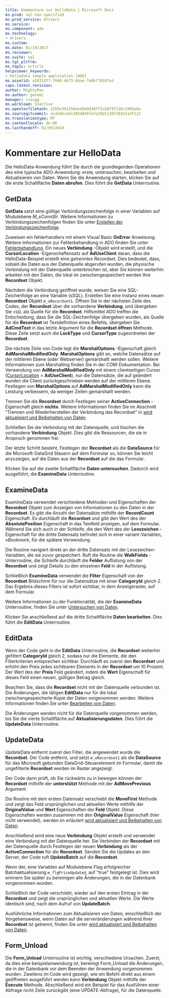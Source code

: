 ```yaml
---
title: Kommentare zur HelloData | Microsoft Docs
ms.prod: sql-non-specified
ms.prod_service: drivers
ms.service: 
ms.component: ado
ms.technology:
- drivers
ms.custom: 
ms.date: 01/19/2017
ms.reviewer: 
ms.suite: sql
ms.tgt_pltfrm: 
ms.topic: article
helpviewer_keywords:
- hellodata sample application [ADO]
ms.assetid: a2831d77-7040-4b73-bbae-fe0bf78107ed
caps.latest.revision: 
author: MightyPen
ms.author: genemi
manager: craigg
ms.workload: Inactive
ms.openlocfilehash: 2265e361258ee49a9d387f3cb879f138c196ba8e
ms.sourcegitcommit: acab4bcab1385d645fafe2925130f102e114f122
ms.translationtype: MT
ms.contentlocale: de-DE
ms.lasthandoff: 02/09/2018
---
```

# <a name="comments-on-hellodata"></a>Kommentare zur HelloData
Die HelloData-Anwendung führt Sie durch die grundlegenden Operationen des eine typische ADO-Anwendung: erste, untersuchen, bearbeiten und Aktualisieren von Daten. Wenn Sie die Anwendung starten, klicken Sie auf die erste Schaltfläche **Daten abrufen**. Dies führt die **GetData** Unterroutine.  
  
## <a name="getdata"></a>GetData  
 **GetData** setzt eine gültige Verbindungszeichenfolge in einer Variablen auf Modulebene *M_sConnStr*. Weitere Informationen zu Verbindungszeichenfolgen finden Sie unter [Erstellen der Verbindungszeichenfolge](../../../ado/guide/data/creating-a-connection-string.md).  
  
 Zuweisen ein fehlerhandlers mit einem Visual Basic **OnError** Anweisung. Weitere Informationen zur Fehlerbehandlung in ADO finden Sie unter [Fehlerbehandlung](../../../ado/guide/data/error-handling.md). Ein neues **Verbindung** -Objekt wird erstellt, und die **CursorLocation** -Eigenschaftensatz auf **AdUseClient** daran, dass die HelloData-Beispiel erstellt eine  *getrenntes Recordset*. Dies bedeutet, dass, sobald die Daten aus der Datenquelle abgerufen wurden, die physische Verbindung mit der Datenquelle unterbrochen ist, aber Sie können weiterhin arbeiten mit den Daten, die lokal im zwischengespeichert werden Ihre **Recordset** Objekt.  
  
 Nachdem die Verbindung geöffnet wurde, weisen Sie eine SQL-Zeichenfolge an eine Variable (sSQL). Erstellen Sie eine Instanz eines neuen **Recordset** Objekt `m_oRecordset1`. Öffnen Sie in der nächsten Zeile des Codes, der **Recordset** über die vorhandene **Verbindung**, und übergeben Sie `sSQL` als Quelle für die **Recordset**. Hilfsmittel ADO treffen die Entscheidung, dass Sie die SQL-Zeichenfolge übergeben wurden, als Quelle für die **Recordset** ist Textdefinition eines Befehls, übergeben Sie **AdCmdText** in das letzte Argument für die **Recordset öffnen** Methode. Diese Zeile setzt auch die **LockType** und **CursorType** zugeordneten der **Recordset**.  
  
 Die nächste Zeile von Code legt die **MarshalOptions** -Eigenschaft gleich **AdMarshalModifiedOnly**. **MarshalOptions** gibt an, welche Datensätze auf der mittleren Ebene (oder Webserver) gemarshallt werden sollen. Weitere Informationen zum Marshalling finden Sie in der COM-Dokumentation. Bei Verwendung von **AdMarshalModifiedOnly** mit einem clientseitigen Cursor ([CursorLocation](../../../ado/reference/ado-api/cursorlocation-property-ado.md) = **AdUseClient**), nur die Datensätze, die auf geändert wurden die Client zurückgeschrieben werden auf der mittleren Ebene. Festlegen von **MarshalOptions** auf **AdMarshalModifiedOnly** kann die Leistung verbessern, da weniger Zeilen gemarshallt werden.  
  
 Trennen Sie die **Recordset** durch Festlegen seiner **ActiveConnection** -Eigenschaft gleich **nichts**. Weitere Informationen finden Sie im Abschnitt "Trennen und Wiederherstellen der Verbindung das Recordset" in [wird aktualisiert und Beibehalten von Daten](../../../ado/guide/data/updating-and-persisting-data.md).  
  
 Schließen Sie die Verbindung mit der Datenquelle, und löschen die vorhandene **Verbindung** Objekt. Dies gibt die Ressourcen, die sie in Anspruch genommen frei.  
  
 Der letzte Schritt besteht, Festlegen der **Recordset** als die **DataSource** für die Microsoft-DataGrid Steuern auf dem Formular so, können Sie leicht anzuzeigen, auf die Daten aus der **Recordset** auf die das Formular.  
  
 Klicken Sie auf die zweite Schaltfläche **Daten untersuchen**. Dadurch wird ausgeführt, die **ExamineData** Unterroutine.  
  
## <a name="examinedata"></a>ExamineData  
 ExamineData verwendet verschiedene Methoden und Eigenschaften der **Recordset** Objekt zum Anzeigen von Informationen zu den Daten in der **Recordset**. Es gibt die Anzahl der Datensätze mithilfe der **RecordCount** Eigenschaft. Es durchläuft die **Recordset** und gibt den Wert des der **AbsolutePosition** Eigenschaft in das Textfeld anzeigen, auf dem Formular. Während Sie sich auch in der Schleife, die den Wert des der **Lesezeichen** -Eigenschaft für die dritte Datensatz befindet sich in einer variant-Variablen, *vBookmark*, für die spätere Verwendung.  
  
 Die Routine navigiert direkt an der dritte Datensatz mit der Lesezeichen-Variablen, die sie zuvor gespeichert. Ruft die Routine die **WalkFields** -Unterroutine, die Schleife durchläuft die **Felder** Auflistung von der **Recordset** und zeigt Details zu den einzelnen **Feld**  in der Auflistung.  
  
 Schließlich **ExamineData** verwendet die **Filter** Eigenschaft von der **Recordset** Bildschirm für nur die Datensätze mit einer **CategoryId** gleich 2. Das Ergebnis dieses Filters ist sofort sichtbar, in dem Anzeigeraster, auf dem Formular.  
  
 Weitere Informationen zu der Funktionalität, die der **ExamineData** Unterroutine, finden Sie unter [Untersuchen von Daten](../../../ado/guide/data/examining-data.md).  
  
 Klicken Sie anschließend auf die dritte Schaltfläche **Daten bearbeiten**. Dies führt die **EditData** Unterroutine.  
  
## <a name="editdata"></a>EditData  
 Wenn der Code geht in die **EditData** Unterroutine, die **Recordset** weiterhin gefiltert **CategoryId** gleich 2, sodass nur die Elemente, die den Filterkriterien entsprechen sichtbar. Durchläuft es zuerst den **Recordset** und erhöht den Preis jedes sichtbaren Elements in der **Recordset** um 10 Prozent. Der Wert des der **Preis** Feld geändert, indem die **Wert** Eigenschaft für dieses Feld einen neuen, gültigen Betrag gleich.  
  
 Beachten Sie, dass die **Recordset** nicht mit der Datenquelle verbunden ist. Die Änderungen, die tätigen **EditData** nur für die lokal zwischengespeicherte Kopie der Daten vorgenommen werden. Weitere Informationen finden Sie unter [Bearbeiten von Daten](../../../ado/guide/data/editing-data.md).  
  
 Die Änderungen werden nicht für die Datenquelle vorgenommen werden, bis Sie die vierte Schaltfläche auf **Aktualisierungsdaten**. Dies führt die **UpdateData** Unterroutine.  
  
## <a name="updatedata"></a>UpdateData  
 UpdateData entfernt zuerst den Filter, die angewendet wurde die **Recordset**. Der Code entfernt, und setzt `m_oRecordset1` als die **DataSource** für das Microsoft gebunden DataGrid-Steuerelement im Formular, damit die ungefilterte **Recordset** werden im Raster angezeigt.  
  
 Der Code dann prüft, ob Sie rückwärts zu in bewegen können der **Recordset** mithilfe der **unterstützt** Methode mit der **AdMovePrevious** Argument.  
  
 Die Routine mit dem ersten Datensatz verschiebt die **MoveFirst** Methode und zeigt das Feld ursprünglichen und aktuellen Werte mithilfe der **OriginalValue** und **Wert** Eigenschaften der **Feld** Objekt. Diese Eigenschaften werden zusammen mit den **OriginalValue** Eigenschaft (hier nicht verwendet), werden im erläutert [wird aktualisiert und Beibehalten von Daten](../../../ado/guide/data/updating-and-persisting-data.md).  
  
 Anschließend wird eine neue **Verbindung** Objekt erstellt und verwendet eine Verbindung mit der Datenquelle her. Sie Verbinden der **Recordset** mit der Datenquelle durch Festlegen der neuen **Verbindung** als der **ActiveConnection** für die **Recordset**. Senden Sie die Updates an den Server, der Code ruft **UpdateBatch** auf die **Recordset**.  
  
 Wenn der, eine Variablen auf Modulebene Flag erfolgreicher Batchaktualisierung `m_flgPriceUpdated`, auf "true" festgelegt ist. Dies wird erinnern Sie später zu bereinigen alle Änderungen, die in der Datenbank vorgenommen wurden.  
  
 Schließlich der Code verschiebt, wieder auf den ersten Eintrag in der **Recordset** und zeigt die ursprünglichen und aktuellen Werte. Die Werte identisch sind, nach dem Aufruf von **UpdateBatch**.  
  
 Ausführliche Informationen zum Aktualisieren von Daten, einschließlich der Vorgehensweise, wenn Daten auf die serveränderungen während Ihrer **Recordset** ist getrennt, finden Sie unter [wird aktualisiert und Beibehalten von Daten](../../../ado/guide/data/updating-and-persisting-data.md).  
  
## <a name="formunload"></a>Form_Unload  
 Die **Form_Unload** Unterroutine ist wichtig, verschiedene Ursachen. Zuerst, da dies eine beispielanwendung ist, bereinigt Form_Unload die Änderungen, die in der Datenbank vor dem Beenden der Anwendung vorgenommen wurden. Zweitens im Code wird gezeigt, wie ein Befehl direkt aus einem geöffneten ausgeführt werden kann **Verbindung** Objekt mithilfe der **Execute** Methode. Abschließend wird ein Beispiel für das Ausführen einer Abfrage nicht Zeile zurückgibt (eine UPDATE-Abfrage), für die Datenquelle.
